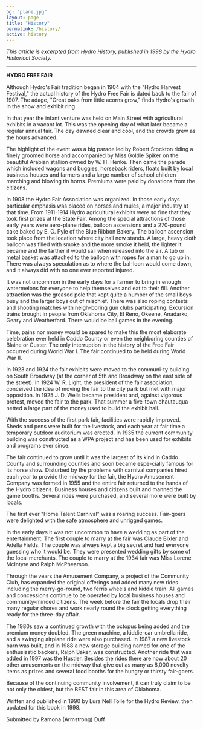 ```yaml
---
bg: "plane.jpg"
layout: page
title: "History"
permalink: /history/
active: history
---
```


*This article is excerpted from Hydro History, published in 1998 by the Hydro Historical Society.*	

<hr>

**HYDRO FREE FAIR**

Although Hydro's Fair tradition began in 1904 with the "Hydro Harvest Festival," the actual 
history of the Hydro Free Fair is dated back to the fair of 1907. The adage, "Great oaks 
from little acorns grow," finds Hydro's growth in the show and exhibit ring. 

In that year the infant venture was held on Main Street with agricultural exhibits in a vacant lot. 
This was the opening day of what later became a regular annual fair. The day dawned clear and cool, 
and the crowds grew as the hours advanced. 

The highlight of the event was a big parade led by Robert Stockton riding a finely groomed horse 
and accompanied by Miss Goldie Spiker on the beautiful Arabian stallion owned by W. H. Henke. Then 
came the parade which included wagons and buggies, horseback riders, floats built by local business 
houses and farmers and a large number of school children marching and blowing tin horns. Premiums 
were paid by donations from the citizens. 

In 1908 the Hydro Fair Association was organized. In those early days particular emphasis was placed 
on horses and mules, a major industry at that time. From 1911-1914 Hydro agricultural exhibits were 
so fine that they took first prizes at the State Fair. Among the special attractions of those early 
years were aero-plane rides, balloon ascensions and a 270-pound cake baked by E. G. Pyle of the Blue 
Ribbon Bakery. The balloon ascension took place from the location where city hall now stands. A large, 
heavy cloth balloon was filled with smoke and the more smoke it held, the lighter it became and the 
farther it would sail when released into the air. A tub or metal basket was attached to the balloon with 
ropes for a man to go up in. There was always speculation as to where the bal-loon would come down, and 
it always did with no one ever reported injured. 

It was not uncommon in the early days for a farmer to bring in enough watermelons for everyone to help 
themselves and eat to their fill. Another attraction was the greased pole that kept quite a number of 
the small boys busy and the larger boys out of mischief. There was also roping contests and shooting 
matches with neigh-boring gun clubs participating. Excursion trains brought in people from Oklahoma 
City, El Reno, Okeene, Anadarko, Geary and Weatherford. There would be ball games in the evening. 

Time, pains nor money would be spared to make this the most elaborate celebration ever held in Caddo 
County or even the neighboring counties of Blaine or Custer. The only interruption in the history of 
the Free Fair occurred during World War I. The fair continued to be held during World War II. 

In 1923 and 1924 the fair exhibits were moved to the communi-ty building on South Broadway (at the 
corner of 5th and Broadway on the east side of the street). In 1924 W. R. Light, the president of 
the fair association, conceived the idea of moving the fair to the city park but met with major 
opposition. In 1925 J. D. Wells became president and, against vigorous protest, moved the fair to the 
park. That summer a five-town chautauqua netted a large part of the money used to build the exhibit 
hall. 

With the success of the first park fair, facilities were rapidly improved. Sheds and pens were built 
for the livestock, and each year at fair time a temporary outdoor auditorium was erected. In 1935 
the current community building was constructed as a WPA project and has been used for exhibits and 
programs ever since. 

The fair continued to grow until it was the largest of its kind in Caddo County and surrounding 
counties and soon became espe-cially famous for its horse show. Disturbed by the problems with 
carnival companies hired each year to provide the midway for the fair, the Hydro Amusement Company 
was formed in 1955 and the entire fair returned to the hands of the Hydro citizens. Business houses 
and citizens built and manned the game booths. Several rides were purchased, and several more were 
built by locals. 

The first ever "Home Talent Carnival" was a roaring success. Fair-goers were delighted with the 
safe atmosphere and unrigged games. 

In the early days it was not uncommon to have a wedding as part of the entertainment. The first 
couple to marry at the fair was Claude Bixler and Adella Fields. The couple was always kept a big 
secret and had everyone guessing who it would be. They were presented wedding gifts by some of the 
local merchants. The couple to marry at the 1934 fair was Miss Lorene McIntyre and Ralph McPhearson. 

Through the vears the Amusement Company, a project of the Community Club, has expanded the original 
offerings and added many new rides including the merry-go-round, two ferris wheels and kiddie train. 
All games and concessions continue to be operated by local business houses and community-minded
citizens. The week before the fair the locals drop their many regular chores and work nearly round 
the clock getting everything ready for the three-day affair. 

The 1980s saw a continued growth with the octopus being added and the premium money doubled. The 
green machine, a kiddie-car umbrella ride, and a swinging airplane ride were also purchased. In 1987 
a new livestock barn was built, and in 1988 a new storage building named for one of the enthusiastic 
backers, Ralph Baker, was constructed. Another ride that was added in 1997 was the Hustler. Besides 
the rides there are now about 20 other amusements on the midway that give out as many as 8,000 novelty 
items as prizes and several food booths for the hungry or thirsty fair-goers. 

Because of the continuing community involvement, it can truly claim to be not only the oldest, but 
the BEST fair in this area of Oklahoma. 

Written and published in 1990 by Lura Nell Tolle for the Hydro Review, then updated for this book in 1998. 

Submitted by Ramona (Armstrong) Duff 


